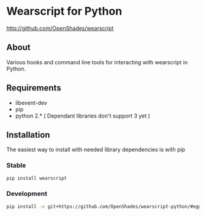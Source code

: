 # Wearscript for Python #
<http://github.com/OpenShades/wearscript>

## About ##

Various hooks and command line tools for interacting with wearscript in Python.


## Requirements ##

  * libevent-dev 
  * pip
  * python 2.* ( Dependant libraries don't support 3 yet )

## Installation ##

The easiest way to install with needed library dependencies is with pip

### Stable ###

```bash
pip install wearscript
```

### Development ###

```bash
pip install -e git+https://github.com/OpenShades/wearscript-python/#egg=wearscript
```
